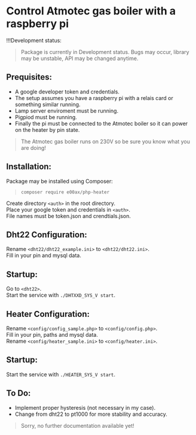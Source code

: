 # Control Atmotec gas boiler with a raspberry pi
!!!Development status:<br>
> Package is currently in Development status. Bugs may occur, library may be unstable, API may be changed anytime.<br>
## Prequisites:
- A google developer token and credentials.
- The setup assumes you have a raspberry pi with a relais card or something similar running.
- Lamp server enviroment must be running.
- Pigpiod must be running.
- Finally the pi must be connected to the Atmotec boiler so it can power on the heater by pin state.<br>

> The Atmotec gas boiler runs on 230V so be sure you know what you are doing!<br>

## Installation:
Package may be installed using Composer:
> `composer require e00ax/php-heater`<br>

Create directory `<auth>` in the root directory.<br>
Place your google token and credentials in `<auth>`.<br>
File names must be token.json and crendtials.json.

## Dht22 Configuration:
Rename `<dht22/dht22_example.ini>` to `<dht22/dht22.ini>`.<br>
Fill in your pin and mysql data.<br>

## Startup:
Go to `<dht22>`.<br>
Start the service with `./DHTXXD_SYS_V start`.<br>

## Heater Configuration:
Rename `<config/config_sample.php>` to `<config/config.php>`.<br>
Fill in your pin, paths and mysql data.<br>
Rename `<config/heater_sample.ini>` to `<config/heater.ini>`.<br>

## Startup:
Start the service with `./HEATER_SYS_V start`.<br>

## To Do:
- Implement proper hysteresis (not necessary in my case).
- Change from dht22 to pt1000 for more stability and accuracy.


> Sorry, no further documentation available yet!
